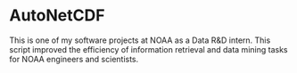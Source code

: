 # AutoNetCDF

This is one of my software projects at NOAA as a Data R&D intern. This script improved the efficiency of information retrieval and data mining tasks for NOAA engineers and scientists. 
